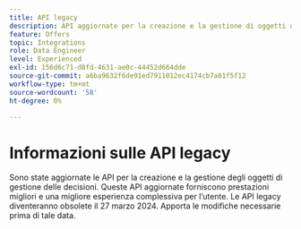 ```yaml
---
title: API legacy
description: API aggiornate per la creazione e la gestione di oggetti di gestione delle decisioni.
feature: Offers
topic: Integrations
role: Data Engineer
level: Experienced
exl-id: 156d6c71-d8fd-4631-ae0c-44452d664dde
source-git-commit: a6ba9632f6de91ed7911012ec4174cb7a01f5f12
workflow-type: tm+mt
source-wordcount: '58'
ht-degree: 0%

---
```



# Informazioni sulle API legacy

Sono state aggiornate le API per la creazione e la gestione degli oggetti di gestione delle decisioni. Queste API aggiornate forniscono prestazioni migliori e una migliore esperienza complessiva per l’utente. Le API legacy diventeranno obsolete il 27 marzo 2024. Apporta le modifiche necessarie prima di tale data.